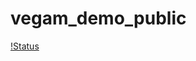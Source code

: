 # vegam_demo_public


[!Status](http://192.168.0.112:8080/buildStatus/icon?job=public_sonarqube_pipeline_pull)

<!-- Quality Gate Result - ![Analysis Result](http://192.168.0.112:8080/buildStatus/text?job=public_sonarqube_pipeline_pull) -->